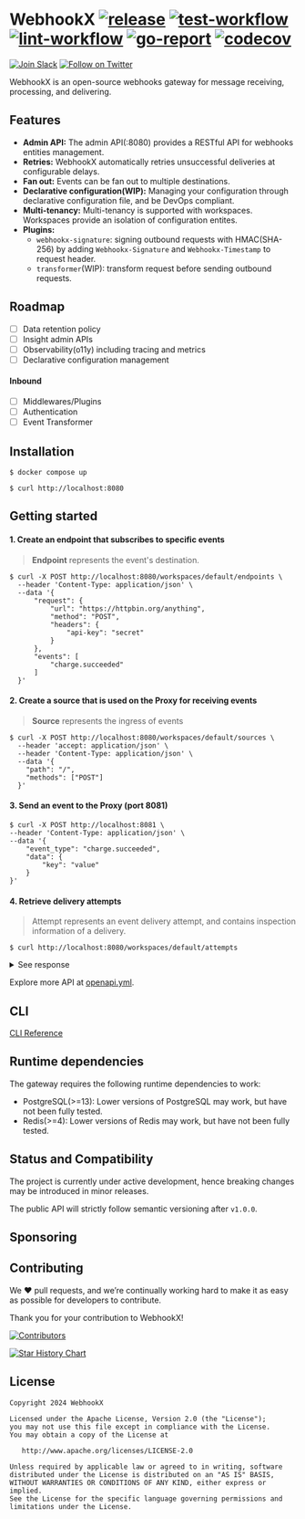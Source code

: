 # WebhookX [![release](https://img.shields.io/github/v/release/webhookx-io/webhookx?color=green)](https://github.com/webhookx-io/webhookx/releases) [![test-workflow](https://github.com/webhookx-io/webhookx/actions/workflows/test.yml/badge.svg)](https://github.com/webhookx-io/webhookx/actions/workflows/test.yml) [![lint-workflow](https://github.com/webhookx-io/webhookx/actions/workflows/lint.yml/badge.svg)](https://github.com/webhookx-io/webhookx/actions/workflows/lint.yml) [![go-report](https://goreportcard.com/badge/github.com/webhookx-io/webhookx)](https://goreportcard.com/report/github.com/webhookx-io/webhookx) [![codecov](https://codecov.io/gh/webhookx-io/webhookx/graph/badge.svg?token=O4AQNRBJRF)](https://codecov.io/gh/webhookx-io/webhookx) 

[![Join Slack](https://img.shields.io/badge/Slack-4285F4?logo=slack&logoColor=white)](https://join.slack.com/t/webhookx/shared_invite/zt-2o4b6hv45-mWm6_WUcQP9qEf1nOxhrrg) [![Follow on Twitter](https://img.shields.io/badge/twitter-1DA1F2?logo=twitter&logoColor=white)](https://twitter.com/webhookx)

WebhookX is an open-source webhooks gateway for message receiving, processing, and delivering.

## Features

- **Admin API:** The admin API(:8080) provides a RESTful API for webhooks entities management.
- **Retries:** WebhookX automatically retries unsuccessful deliveries at configurable delays.
- **Fan out:** Events can be fan out to multiple destinations.
- **Declarative configuration(WIP):**  Managing your configuration through declarative configuration file, and be DevOps compliant.
- **Multi-tenancy:** Multi-tenancy is supported with workspaces. Workspaces provide an isolation of configuration entites.
- **Plugins:**
  - `webhookx-signature`: signing outbound requests with HMAC(SHA-256) by adding `Webhookx-Signature` and `Webhookx-Timestamp` to request header.
  - `transformer`(WIP): transform request before sending outbound requests.



## Roadmap

- [ ] Data retention policy
- [ ] Insight admin APIs
- [ ] Observability(o11y) including tracing and metrics
- [ ] Declarative configuration management

#### Inbound

- [ ] Middlewares/Plugins
- [ ] Authentication
- [ ] Event Transformer

## Installation

```shell
$ docker compose up
```

```shell
$ curl http://localhost:8080
```


## Getting started

#### 1. Create an endpoint that subscribes to specific events

> **Endpoint** represents the event's destination.

```
$ curl -X POST http://localhost:8080/workspaces/default/endpoints \
  --header 'Content-Type: application/json' \
  --data '{
      "request": {
          "url": "https://httpbin.org/anything",
          "method": "POST",
          "headers": {
              "api-key": "secret"
          }
      },
      "events": [
          "charge.succeeded"
      ]
  }'
```

#### 2. Create a source that is used on the Proxy for receiving events

> **Source** represents the ingress of events

```
$ curl -X POST http://localhost:8080/workspaces/default/sources \
  --header 'accept: application/json' \
  --header 'Content-Type: application/json' \
  --data '{
    "path": "/",
    "methods": ["POST"]
  }'
```

#### 3. Send an event to the Proxy (port 8081)

```
$ curl -X POST http://localhost:8081 \
--header 'Content-Type: application/json' \
--data '{
    "event_type": "charge.succeeded",
    "data": {
        "key": "value"
    }
}'
```

#### 4. Retrieve delivery attempts

> Attempt represents an event delivery attempt, and contains inspection information of a delivery. 

```
$ curl http://localhost:8080/workspaces/default/attempts
```

<details>
<summary>See response</summary>

```json
{
  "total": 1,
  "data": [
    {
      "id": "2mYwlR8U5FS6VfK3AHLrYZL75MD",
      "event_id": "2mYwlQZgpNSHTuDr9ApNgvL95x3",
      "endpoint_id": "2mYwjjwRGCwDhtdTtOrVQYETzVt",
      "status": "SUCCESSFUL",
      "attempt_number": 1,
      "scheduled_at": 1727266967962,
      "attempted_at": 1727266968826,
      "trigger_mode": "INITIAL",
      "exhausted": false,
      "error_code": null,
      "request": {
        "method": "POST",
        "url": "https://httpbin.org/anything",
        "headers": null,
        "body": null
      },
      "response": {
        "status": 200,
        "latency": 8573,
        "headers": null,
        "body": null
      },
      "created_at": 1727238167962,
      "updated_at": 1727238167962
    }
  ]
}
```
</details>

Explore more API at [openapi.yml](/openapi.yml).

## CLI

[CLI Reference](https://webhookx.io/docs/cli)


## Runtime dependencies

The gateway requires the following runtime dependencies to work:

- PostgreSQL(>=13): Lower versions of PostgreSQL may work, but have not been fully tested.
- Redis(>=4): Lower versions of Redis may work, but have not been fully tested.

## Status and Compatibility

The project is currently under active development, hence breaking changes may be introduced in minor releases.

The public API will strictly follow semantic versioning after `v1.0.0`.

## Sponsoring

## Contributing

We ❤️ pull requests, and we’re continually working hard to make it as easy as possible for developers to contribute.

Thank you for your contribution to WebhookX!

[![Contributors](https://contrib.rocks/image?repo=webhookx-io/webhookx)](https://github.com/webhookx-io/webhookx/graphs/contributors)

[![Star History Chart](https://api.star-history.com/svg?repos=webhookx-io/webhookx&type=Date)](https://api.star-history.com/svg?repos=webhookx-io/webhookx&type=Date)

## License

```
Copyright 2024 WebhookX

Licensed under the Apache License, Version 2.0 (the "License");
you may not use this file except in compliance with the License.
You may obtain a copy of the License at

   http://www.apache.org/licenses/LICENSE-2.0

Unless required by applicable law or agreed to in writing, software
distributed under the License is distributed on an "AS IS" BASIS,
WITHOUT WARRANTIES OR CONDITIONS OF ANY KIND, either express or implied.
See the License for the specific language governing permissions and
limitations under the License.
```
